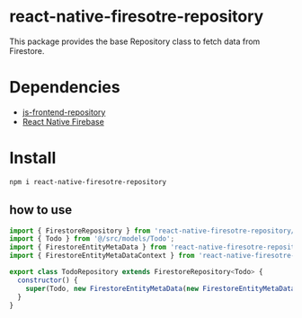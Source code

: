 # react-native-firesotre-repository
This package provides the base Repository class to fetch data from Firestore.

# Dependencies
 - <a href="https://github.com/blazerroadg/js-frontend-repository/edit/master/README.md" >  js-frontend-repository </a>
 - <a href="https://rnfirebase.io/" >  React Native Firebase </a>
 
# Install 
```bash
npm i react-native-firesotre-repository
```

## how to use 

```javascript
import { FirestoreRepository } from 'react-native-firesotre-repository/FirestoreRepository';
import { Todo } from '@/src/models/Todo';
import { FirestoreEntityMetaData } from 'react-native-firesotre-repository/FirestoreEntityMetaData';
import { FirestoreEntityMetaDataContext } from 'react-native-firesotre-repository/FirestoreEntityMetaDataContext';

export class TodoRepository extends FirestoreRepository<Todo> {
  constructor() {
    super(Todo, new FirestoreEntityMetaData(new FirestoreEntityMetaDataContext()));
  }
}


```
